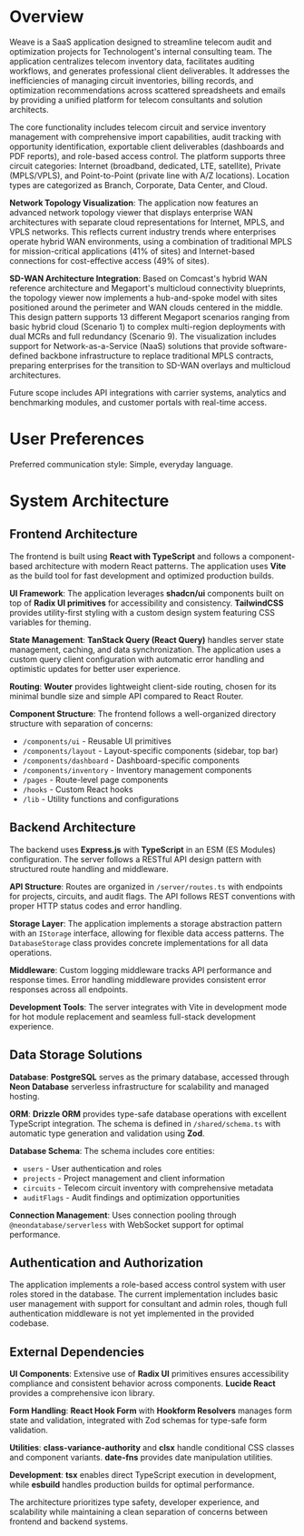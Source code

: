 # Overview

Weave is a SaaS application designed to streamline telecom audit and optimization projects for Technologent's internal consulting team. The application centralizes telecom inventory data, facilitates auditing workflows, and generates professional client deliverables. It addresses the inefficiencies of managing circuit inventories, billing records, and optimization recommendations across scattered spreadsheets and emails by providing a unified platform for telecom consultants and solution architects.

The core functionality includes telecom circuit and service inventory management with comprehensive import capabilities, audit tracking with opportunity identification, exportable client deliverables (dashboards and PDF reports), and role-based access control. The platform supports three circuit categories: Internet (broadband, dedicated, LTE, satellite), Private (MPLS/VPLS), and Point-to-Point (private line with A/Z locations). Location types are categorized as Branch, Corporate, Data Center, and Cloud. 

**Network Topology Visualization**: The application now features an advanced network topology viewer that displays enterprise WAN architectures with separate cloud representations for Internet, MPLS, and VPLS networks. This reflects current industry trends where enterprises operate hybrid WAN environments, using a combination of traditional MPLS for mission-critical applications (41% of sites) and Internet-based connections for cost-effective access (49% of sites). 

**SD-WAN Architecture Integration**: Based on Comcast's hybrid WAN reference architecture and Megaport's multicloud connectivity blueprints, the topology viewer now implements a hub-and-spoke model with sites positioned around the perimeter and WAN clouds centered in the middle. This design pattern supports 13 different Megaport scenarios ranging from basic hybrid cloud (Scenario 1) to complex multi-region deployments with dual MCRs and full redundancy (Scenario 9). The visualization includes support for Network-as-a-Service (NaaS) solutions that provide software-defined backbone infrastructure to replace traditional MPLS contracts, preparing enterprises for the transition to SD-WAN overlays and multicloud architectures.

Future scope includes API integrations with carrier systems, analytics and benchmarking modules, and customer portals with real-time access.

# User Preferences

Preferred communication style: Simple, everyday language.

# System Architecture

## Frontend Architecture

The frontend is built using **React with TypeScript** and follows a component-based architecture with modern React patterns. The application uses **Vite** as the build tool for fast development and optimized production builds.

**UI Framework**: The application leverages **shadcn/ui** components built on top of **Radix UI primitives** for accessibility and consistency. **TailwindCSS** provides utility-first styling with a custom design system featuring CSS variables for theming.

**State Management**: **TanStack Query (React Query)** handles server state management, caching, and data synchronization. The application uses a custom query client configuration with automatic error handling and optimistic updates for better user experience.

**Routing**: **Wouter** provides lightweight client-side routing, chosen for its minimal bundle size and simple API compared to React Router.

**Component Structure**: The frontend follows a well-organized directory structure with separation of concerns:
- `/components/ui` - Reusable UI primitives
- `/components/layout` - Layout-specific components (sidebar, top bar)
- `/components/dashboard` - Dashboard-specific components
- `/components/inventory` - Inventory management components
- `/pages` - Route-level page components
- `/hooks` - Custom React hooks
- `/lib` - Utility functions and configurations

## Backend Architecture

The backend uses **Express.js** with **TypeScript** in an ESM (ES Modules) configuration. The server follows a RESTful API design pattern with structured route handling and middleware.

**API Structure**: Routes are organized in `/server/routes.ts` with endpoints for projects, circuits, and audit flags. The API follows REST conventions with proper HTTP status codes and error handling.

**Storage Layer**: The application implements a storage abstraction pattern with an `IStorage` interface, allowing for flexible data access patterns. The `DatabaseStorage` class provides concrete implementations for all data operations.

**Middleware**: Custom logging middleware tracks API performance and response times. Error handling middleware provides consistent error responses across all endpoints.

**Development Tools**: The server integrates with Vite in development mode for hot module replacement and seamless full-stack development experience.

## Data Storage Solutions

**Database**: **PostgreSQL** serves as the primary database, accessed through **Neon Database** serverless infrastructure for scalability and managed hosting.

**ORM**: **Drizzle ORM** provides type-safe database operations with excellent TypeScript integration. The schema is defined in `/shared/schema.ts` with automatic type generation and validation using **Zod**.

**Database Schema**: The schema includes core entities:
- `users` - User authentication and roles
- `projects` - Project management and client information
- `circuits` - Telecom circuit inventory with comprehensive metadata
- `auditFlags` - Audit findings and optimization opportunities

**Connection Management**: Uses connection pooling through `@neondatabase/serverless` with WebSocket support for optimal performance.

## Authentication and Authorization

The application implements a role-based access control system with user roles stored in the database. The current implementation includes basic user management with support for consultant and admin roles, though full authentication middleware is not yet implemented in the provided codebase.

## External Dependencies

**UI Components**: Extensive use of **Radix UI** primitives ensures accessibility compliance and consistent behavior across components. **Lucide React** provides a comprehensive icon library.

**Form Handling**: **React Hook Form** with **Hookform Resolvers** manages form state and validation, integrated with Zod schemas for type-safe form validation.

**Utilities**: **class-variance-authority** and **clsx** handle conditional CSS classes and component variants. **date-fns** provides date manipulation utilities.

**Development**: **tsx** enables direct TypeScript execution in development, while **esbuild** handles production builds for optimal performance.

The architecture prioritizes type safety, developer experience, and scalability while maintaining a clean separation of concerns between frontend and backend systems.